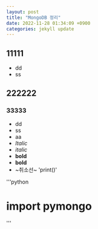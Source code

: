 ```yaml
---
layout: post
title: "MongoDB 정리"
date: 2022-11-28 01:34:09 +0900
categories: jekyll update
---
```


## 11111

- dd
- ss

## 222222

### 33333

- dd
- ss
- aa
- *Italic*
- _italic_
- __bold__
- **bold**
- ~취소선~
'print()'

'''python 
# import pymongo
'''